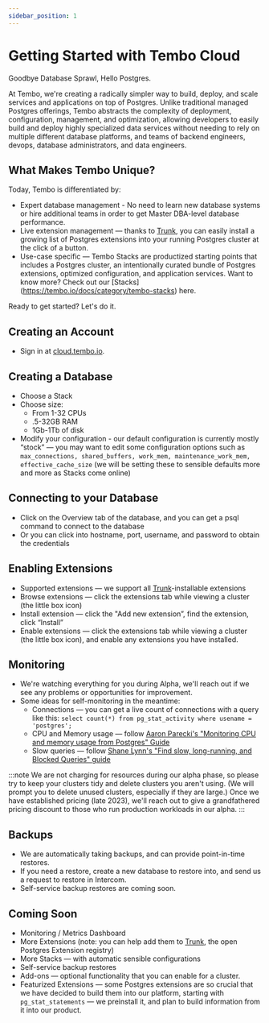 ```yaml
---
sidebar_position: 1
---
```


# Getting Started with Tembo Cloud

Goodbye Database Sprawl, Hello Postgres.

At Tembo, we're creating a radically simpler way to build, deploy, and scale services and applications on top of Postgres. Unlike traditional managed Postgres offerings, Tembo abstracts the complexity of deployment, configuration, management, and optimization, allowing developers to easily build and deploy highly specialized data services without needing to rely on multiple different database platforms, and teams of backend engineers, devops, database administrators, and data engineers.

## What Makes Tembo Unique?

Today, Tembo is differentiated by:

- Expert database management - No need to learn new database systems or hire additional teams in order to get Master DBA-level database performance.
- Live extension management — thanks to [Trunk](https://www.pgt.dev), you can easily install a growing list of Postgres extensions into your running Postgres cluster at the click of a button.
- Use-case specific — Tembo Stacks are productized starting points that includes a Postgres cluster, an intentionally curated bundle of Postgres extensions, optimized configuration, and application services. Want to know more? Check out our [Stacks] (https://tembo.io/docs/category/tembo-stacks) here.

Ready to get started? Let's do it. 

## Creating an Account

- Sign in at [cloud.tembo.io](http://cloud.tembo.io/).

## Creating a Database

- Choose a Stack
- Choose size:
  - From 1-32 CPUs
  - .5-32GB RAM
  - 1Gb-1Tb of disk
- Modify your configuration - our default configuration is currently mostly “stock” — you may want to edit some configuration options such as `max_connections, shared_buffers, work_mem, maintenance_work_mem, effective_cache_size` (we will be setting these to sensible defaults more and more as Stacks come online)

## Connecting to your Database

- Click on the Overview tab of the database, and you can get a psql command to connect to the database
- Or you can click into hostname, port, username, and password to obtain the credentials

## Enabling Extensions

- Supported extensions — we support all [Trunk](https://www.pgt.dev)-installable extensions
- Browse extensions — click the extensions tab while viewing a cluster (the little box icon)
- Install extension — click the "Add new extension”, find the extension, click “Install”
- Enable extensions — click the extensions tab while viewing a cluster (the little box icon), and enable any extensions you have installed.

## Monitoring

- We're watching everything for you during Alpha, we'll reach out if we see any problems or opportunities for improvement.
- Some ideas for self-monitoring in the meantime:
  - Connections — you can get a live count of connections with a query like this:
    `select count(*) from pg_stat_activity where usename = 'postgres';`
  - CPU and Memory usage — follow [Aaron Parecki's "Monitoring CPU and memory usage from Postgres" Guide](https://aaronparecki.com/2015/02/19/8/monitoring-cpu-memory-usage-from-postgres)
  - Slow queries — follow [Shane Lynn's "Find slow, long-running, and Blocked Queries" guide](https://www.shanelynn.ie/postgresql-find-slow-long-running-and-blocked-queries/)

:::note
We are not charging for resources during our alpha phase, so please try to keep your clusters tidy and delete clusters you aren't using. (We will prompt you to delete unused clusters, especially if they are large.) Once we have established pricing (late 2023), we'll reach out to give a grandfathered pricing discount to those who run production workloads in our alpha.
:::

## Backups

- We are automatically taking backups, and can provide point-in-time restores.
- If you need a restore, create a new database to restore into, and send us a request to restore in Intercom.
- Self-service backup restores are coming soon.



## Coming Soon

- Monitoring / Metrics Dashboard
- More Extensions
  (note: you can help add them to [Trunk](https://www.pgt.dev), the open Postgres Extension registry)
- More Stacks — with automatic sensible configurations
- Self-service backup restores
- Add-ons — optional functionality that you can enable for a cluster.
- Featurized Extensions — some Postgres extensions are so crucial that we have decided to build them into our platform, starting with `pg_stat_statements` — we preinstall it, and plan to build information from it into our product.
